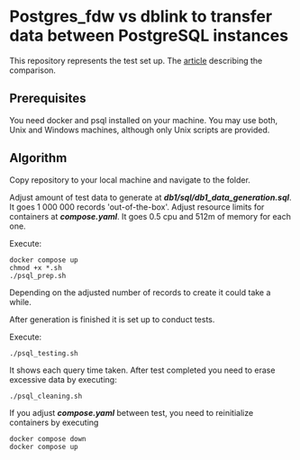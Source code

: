 # Postgres_fdw vs dblink to transfer data between PostgreSQL instances
This repository represents the test set up.
The [article](https://medium.com/@dikirilovskiy/need-to-transfer-data-between-postgresql-dont-be-in-a-rush-to-use-dblink-df44f676b184) describing the comparison.

## Prerequisites
You need docker and psql installed on your machine. 
You may use both, Unix and Windows machines, although only Unix scripts are provided.

## Algorithm
Copy repository to your local machine and navigate to the folder.

Adjust amount of test data to generate at ***db1/sql/db1_data_generation.sql***. It goes 1 000 000 records 'out-of-the-box'.
Adjust resource limits for containers at ***compose.yaml***. It goes 0.5 cpu and 512m of memory for each one.


Execute:
```
docker compose up
chmod +x *.sh
./psql_prep.sh
```

Depending on the adjusted number of records to create it could take a while.

After generation is finished it is set up to conduct tests. 


Execute:
```
./psql_testing.sh
```

It shows each query time taken. 
After test completed you need to erase excessive data by executing:
```
./psql_cleaning.sh
```


If you adjust ***compose.yaml*** between test, you need to reinitialize containers by executing
```
docker compose down
docker compose up
```
